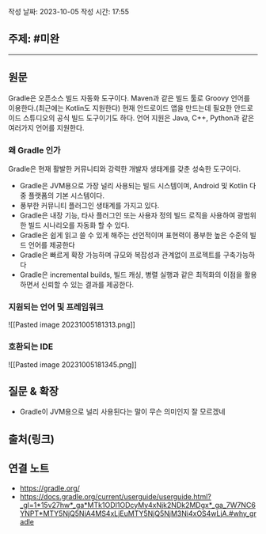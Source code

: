 작성 날짜: 2023-10-05
작성 시간: 17:55

## 주제: #미완

----
## 원문
Gradle은 오픈소스 빌드 자동화 도구이다.  Maven과 같은 빌드 툴로 Groovy 언어를 이용한다.(최근에는 Kotlin도 지원한다) 현재 안드로이드 앱을 만드는데 필요한 안드로이드 스튜디오의 공식 빌드 도구이기도 하다. 언어 지원은 Java, C++, Python과 같은 여러가지 언어를 지원한다.


### 왜 Gradle 인가
Gradle은 현재 활발한 커뮤니티와 강력한 개발자 생태계를 갖춘 성숙한 도구이다.

- Gradle은 JVM용으로 가장 널리 사용되는 빌드 시스템이며, Android 및 Kotlin 다중 플랫폼의 기본 시스템이다.
- 풍부한 커뮤니티 플러그인 생태계를 가지고 있다.
- Gradle은 내장 기능, 타사 플러그인 또는 사용자 정의 빌드 로직을 사용하여 광범위한 빌드 시나리오를 자동화 할 수 있다.
- Gradle은 쉽게 읽고 쓸 수 있게 해주는 선언적이며 표현력이 풍부한 높은 수준의 빌드 언어를 제공한다
- Gradle은 빠르게 확장 가능하며 규모와 복잡성과 관계없이 프로젝트를 구축가능하다
- Gradle은 incremental builds, 빌드 캐싱, 병렬 실행과 같은 최적화의 이점을 활용하면서 신뢰할 수 있는 결과를 제공한다.

### 지원되는 언어 및 프레임워크
![[Pasted image 20231005181313.png]]


### 호환되는 IDE
![[Pasted image 20231005181345.png]]




## 질문 & 확장

- Gradle이 JVM용으로 널리 사용된다는 말이 무슨 의미인지 잘 모르겠네

## 출처(링크)


## 연결 노트
- https://gradle.org/
- https://docs.gradle.org/current/userguide/userguide.html?_gl=1*15v27hw*_ga*MTk1ODI1ODcyMy4xNjk2NDk2MDgx*_ga_7W7NC6YNPT*MTY5NjQ5NjA4MS4xLjEuMTY5NjQ5NjM3Ni4xOS4wLjA.#why_gradle








